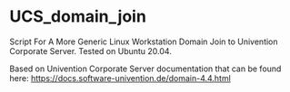 # UCS_domain_join
Script For A More Generic Linux Workstation Domain Join to Univention Corporate Server. Tested on Ubuntu 20.04.

Based on Univention Corporate Server documentation that can be found here: https://docs.software-univention.de/domain-4.4.html
